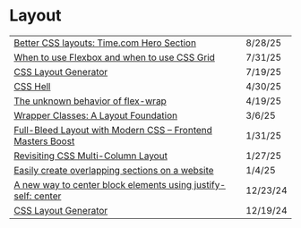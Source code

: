# Layout

|                                                                                                                                                                     |          |
| ------------------------------------------------------------------------------------------------------------------------------------------------------------------- | -------- |
| [Better CSS layouts: Time.com Hero Section](https://ishadeed.com/article/time-layout/?ref=dailydev)                                                                 | 8/28/25  |
| [When to use Flexbox and when to use CSS Grid](https://blog.logrocket.com/css-flexbox-vs-css-grid/?ref=dailydev)                                                    | 7/31/25  |
| [CSS Layout Generator](https://layout.bradwoods.io/)                                                                                                                | 7/19/25  |
| [CSS Hell](https://csshell.com/?ref=dailydev)                                                                                                                       | 4/30/25  |
| [The unknown behavior of flex-wrap](https://app.daily.dev/posts/the-unknown-behavior-of-flex-wrap-seyygf9gn)                                                        | 4/19/25  |
| [Wrapper Classes: A Layout Foundation](https://app.daily.dev/posts/wrapper-classes-a-layout-foundation-peeloog33)                                                   | 3/6/25   |
| [Full-Bleed Layout with Modern CSS – Frontend Masters Boost](https://frontendmasters.com/blog/full-bleed-layout-with-modern-css/?ref=dailydev)                      | 1/31/25  |
| [Revisiting CSS Multi-Column Layout](https://app.daily.dev/posts/revisiting-css-multi-column-layout-gob7gwhf5)                                                      | 1/27/25  |
| [Easily create overlapping sections on a website](https://app.daily.dev/posts/easily-create-overlapping-sections-on-a-website-bvftchhwn)                            | 1/4/25   |
| [A new way to center block elements using justify-self: center](https://app.daily.dev/posts/a-new-way-to-center-block-elements-using-justify-self-center-hmsghrb9s) | 12/23/24 |
| [CSS Layout Generator](https://app.daily.dev/posts/css-layout-generator-y1exp0uus)                                                                                  | 12/19/24 |

